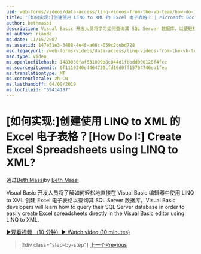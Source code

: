 ```yaml
---
uid: web-forms/videos/data-access/linq-videos-from-the-vb-team/how-do-i-create-excel-spreadsheets-using-linq-to-xml
title: '[如何实现:]创建使用 LINQ to XML 的 Excel 电子表格？ | Microsoft Docs'
author: bethmassi
description: Visual Basic 开发人员将学习如何查询其 SQL Server 数据库，以便轻松地创建 Excel 电子表格直接在 Visual Basic 编辑器中我们...
ms.author: riande
ms.date: 11/15/2007
ms.assetid: 147e51e3-3488-4e48-a06c-059c2cebd728
msc.legacyurl: /web-forms/videos/data-access/linq-videos-from-the-vb-team/how-do-i-create-excel-spreadsheets-using-linq-to-xml
msc.type: video
ms.openlocfilehash: 1483030faf631099b8c044d1fbbdd000128f4fce
ms.sourcegitcommit: 0f1119340e4464720cfd16d0ff15764746ea1fea
ms.translationtype: MT
ms.contentlocale: zh-CN
ms.lasthandoff: 04/09/2019
ms.locfileid: "59414187"
---
```

# <a name="how-do-i-create-excel-spreadsheets-using-linq-to-xml"></a><span data-ttu-id="aacc8-104">[如何实现:]创建使用 LINQ to XML 的 Excel 电子表格？</span><span class="sxs-lookup"><span data-stu-id="aacc8-104">[How Do I:] Create Excel Spreadsheets using LINQ to XML?</span></span>

<span data-ttu-id="aacc8-105">通过[Beth Massi](https://github.com/bethmassi)</span><span class="sxs-lookup"><span data-stu-id="aacc8-105">by [Beth Massi](https://github.com/bethmassi)</span></span>

<span data-ttu-id="aacc8-106">Visual Basic 开发人员将了解如何轻松地直接在 Visual Basic 编辑器中使用 LINQ to XML 创建 Excel 电子表格以查询其 SQL Server 数据库。</span><span class="sxs-lookup"><span data-stu-id="aacc8-106">Visual Basic developers will learn how to query their SQL Server database in order to easily create Excel spreadsheets directly in the Visual Basic editor using LINQ to XML.</span></span>

[<span data-ttu-id="aacc8-107">&#9654;观看视频 （10 分钟）</span><span class="sxs-lookup"><span data-stu-id="aacc8-107">&#9654; Watch video (10 minutes)</span></span>](https://channel9.msdn.com/Blogs/ASP-NET-Site-Videos/how-do-i-create-excel-spreadsheets-using-linq-to-xml)

> [!div class="step-by-step"]
> [<span data-ttu-id="aacc8-108">上一个</span><span class="sxs-lookup"><span data-stu-id="aacc8-108">Previous</span></span>](how-do-i-create-xml-documents-from-sql-data.md)
